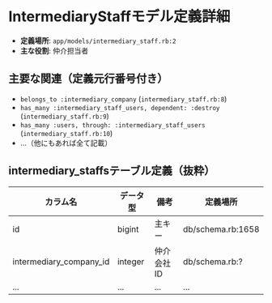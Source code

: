 # IntermediaryStaffモデル定義詳細

- **定義場所**: `app/models/intermediary_staff.rb:2`
- **主な役割**: 仲介担当者

## 主要な関連（定義元行番号付き）
- `belongs_to :intermediary_company` (`intermediary_staff.rb:8`)
- `has_many :intermediary_staff_users, dependent: :destroy` (`intermediary_staff.rb:9`)
- `has_many :users, through: :intermediary_staff_users` (`intermediary_staff.rb:10`)
- ...（他にもあれば全て記載）

## intermediary_staffsテーブル定義（抜粋）

| カラム名 | データ型 | 備考 | 定義場所 |
|---|---|---|---|
| id | bigint | 主キー | db/schema.rb:1658 |
| intermediary_company_id | integer | 仲介会社ID | db/schema.rb:? |
| ... | ... | ... | ... | 